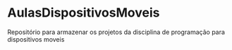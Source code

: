 # AulasDispositivosMoveis
Repositório para armazenar os projetos da disciplina de programação para dispositivos moveis 
